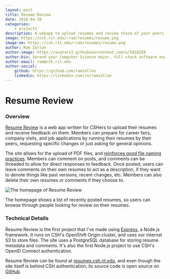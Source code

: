 ```yaml
---
layout: post
title: Resume Review
date: 2018-04-30
categories:
    - projects
description: A webapp to upload resumes and review those of your peers
image: https://csh.rit.edu/~ram/resumes/resume.png
image-sm: https://csh.rit.edu/~ram/resumes/resume.png
author: Ram Zallan
author-image: https://avatars3.githubusercontent.com/u/5818258
author-bio: Second year Computer Science major, full stack software engineer. ramzallan.me
author-email: ram@csh.rit.edu
author-social:
    github: https://github.com/ramzallan
    linkedin: https://linkedin.com/in/ramzallan
---
```


# Resume Review

### Overview
[Resume Review](https://resumes.csh.rit.edu) is a web app written for CSHers to upload their resumes and receive feedback on them.
Members can prepare for career fairs, company visits, and job applications by running their resumes by their peers, requesting specific changes or just asking for general opinions. 

The site allows for the upload of PDF files, and [reinforces good file naming practices](https://github.com/RamZallan/resume-review/blob/d3ca7f68bf940e5aeaea42061b5278369b89a90d/routes/upload.js#L29).
Members can comment on posts, and comments can be threaded to allow for direct responses to feedback.
Once posted, users can leave comments on their own resumes to act as a description, if they want to denote things like past versions, recent changes, etc.
Members can also delete their own resumes or comments if they choose to.

![The homepage of Resume Review](https://csh.rit.edu/~ram/resumes/homepage.png)

The homepage shows a list of recently posted resumes, so users can browse through people looking for review on their resumes.


### Technical Details
Resume Review is the first project that I've made using [Express](https://expressjs.com/), a Node.js framework.
It runs on CSH's OpenShift Origin cluster, and uses our internal S3 to store files.
The site uses a PostgreSQL database for storing resume metadata and comments.
It's also the first Node.js project to use CSH's OpenID Connect authentication.

Resume Review can be found at [resumes.csh.rit.edu](https://resumes.csh.rit.edu), and even though the site itself is behind CSH authentication, its source code is open source on [GitHub](https://github.com/ramzallan/resume-review/).

